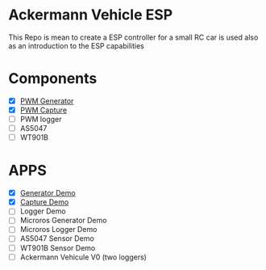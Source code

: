 # Ackermann Vehicle ESP

This Repo is mean to create a ESP controller for a small RC car is used also as an introduction to the ESP capabilities

# Components

- [X] [PWM Generator](components/pwm_generator)
- [X] [PWM Capture](components/pwm_capture)
- [ ] PWM logger
- [ ] AS5047
- [ ] WT901B

# APPS

- [X] [Generator Demo](generator_demo)
- [X] [Capture Demo](capture_demo)
- [ ] Logger Demo
- [ ] Microros Generator Demo
- [ ] Microros Logger Demo
- [ ] AS5047 Sensor Demo
- [ ] WT901B Sensor Demo
- [ ] Ackermann Vehicule V0 (two loggers)